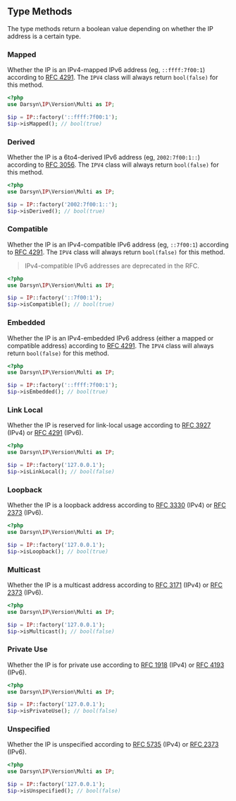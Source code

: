 ## Type Methods

The type methods return a boolean value depending on whether the IP address is a
certain type.

### Mapped

Whether the IP is an IPv4-mapped IPv6 address (eg, `::ffff:7f00:1`) according to
[RFC 4291](https://tools.ietf.org/html/rfc4291#section-2.5.5.2
"IP Version 6 Addressing Architecture"). The `IPV4` class will always return
`bool(false)` for this method.

```php
<?php
use Darsyn\IP\Version\Multi as IP;

$ip = IP::factory('::ffff:7f00:1');
$ip->isMapped(); // bool(true)
```

### Derived

Whether the IP is a 6to4-derived IPv6 address (eg, `2002:7f00:1::`) according
to [RFC 3056](https://tools.ietf.org/html/rfc3056
"Connection of IPv6 Domains via IPv4 Clouds"). The `IPV4` class will always return
`bool(false)` for this method.

```php
<?php
use Darsyn\IP\Version\Multi as IP;

$ip = IP::factory('2002:7f00:1::');
$ip->isDerived(); // bool(true)
```

### Compatible

Whether the IP is an IPv4-compatible IPv6 address (eg, `::7f00:1`) according to
[RFC 4291](https://tools.ietf.org/html/rfc4291.html#section-2.5.5.1
"IP Version 6 Addressing Architecture"). The `IPV4` class will always return
`bool(false)` for this method.

> IPv4-compatible IPv6 addresses are deprecated in the RFC.

```php
<?php
use Darsyn\IP\Version\Multi as IP;

$ip = IP::factory('::7f00:1');
$ip->isCompatible(); // bool(true)
```

### Embedded

Whether the IP is an IPv4-embedded IPv6 address (either a mapped or compatible
address) according to
[RFC 4291](https://tools.ietf.org/html/rfc4291.html#section-2.5.5
"IP Version 6 Addressing Architecture"). The `IPV4` class will always return
`bool(false)` for this method.

```php
<?php
use Darsyn\IP\Version\Multi as IP;

$ip = IP::factory('::ffff:7f00:1');
$ip->isEmbedded(); // bool(true)
```

### Link Local

Whether the IP is reserved for link-local usage according to
[RFC 3927](https://tools.ietf.org/html/rfc3927 "Dynamic Configuration of IPv4
Link-Local Addresses") (IPv4) or [RFC 4291](https://tools.ietf.org/html/rfc4291
"IP Version 6 Addressing Architecture") (IPv6).

```php
<?php
use Darsyn\IP\Version\Multi as IP;

$ip = IP::factory('127.0.0.1');
$ip->isLinkLocal(); // bool(false)
```

### Loopback

Whether the IP is a loopback address according to
[RFC 3330](https://tools.ietf.org/html/rfc3330 "Special-Use IPv4 Addresses")
(IPv4) or [RFC 2373](https://tools.ietf.org/html/rfc2373
"IP Version 6 Addressing Architecture") (IPv6).

```php
<?php
use Darsyn\IP\Version\Multi as IP;

$ip = IP::factory('127.0.0.1');
$ip->isLoopback(); // bool(true)
```

### Multicast

Whether the IP is a multicast address according to
[RFC 3171](https://tools.ietf.org/html/rfc3171 "IANA Guidelines for IPv4
Multicast Address Assignments") (IPv4) or
[RFC 2373](https://tools.ietf.org/html/rfc2373 "IP Version 6 Addressing
Architecture") (IPv6).

```php
<?php
use Darsyn\IP\Version\Multi as IP;

$ip = IP::factory('127.0.0.1');
$ip->isMulticast(); // bool(false)
```

### Private Use

Whether the IP is for private use according to
[RFC 1918](https://tools.ietf.org/html/rfc1918 "Address Allocation for Private
Internets") (IPv4) or [RFC 4193](https://tools.ietf.org/html/rfc4193 "Unique
Local IPv6 Unicast Addresses") (IPv6).

```php
<?php
use Darsyn\IP\Version\Multi as IP;

$ip = IP::factory('127.0.0.1');
$ip->isPrivateUse(); // bool(false)
```

### Unspecified

Whether the IP is unspecified according to
[RFC 5735](https://tools.ietf.org/html/rfc5735 "Special Use IPv4 Addresses")
(IPv4) or [RFC 2373](https://tools.ietf.org/html/rfc2373 "IP Version 6
Addressing Architecture") (IPv6).

```php
<?php
use Darsyn\IP\Version\Multi as IP;

$ip = IP::factory('127.0.0.1');
$ip->isUnspecified(); // bool(false)
```

